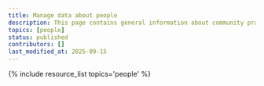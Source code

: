 ```yaml
---
title: Manage data about people
description: This page contains general information about community practices for managing data about people, and also aggregates links to additional resources with more specific information.
topics: [people]
status: published
contributors: []
last_modified_at: 2025-09-15
---
```


{% include resource_list topics='people' %}
